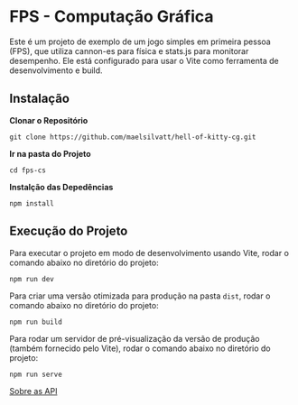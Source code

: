 # FPS - Computação Gráfica

Este é um projeto de exemplo de um jogo simples em primeira pessoa (FPS), que utiliza cannon-es para física e stats.js para monitorar desempenho. Ele está configurado para usar o Vite como ferramenta de desenvolvimento e build.

## Instalação
**Clonar o Repositório**
```
git clone https://github.com/maelsilvatt/hell-of-kitty-cg.git
```

**Ir na pasta do Projeto**

```
cd fps-cs
```

**Instalção das Depedências**

```
npm install
```

## Execução do Projeto
Para executar o projeto em modo de desenvolvimento usando Vite, rodar o comando abaixo no diretório do projeto:
```
npm run dev
```
Para criar uma versão otimizada para produção na pasta ```dist```, rodar o comando abaixo no diretório do projeto:
```
npm run build
```
Para rodar um servidor de pré-visualização da versão de produção (também fornecido pelo Vite), rodar o comando abaixo no diretório do projeto:
```
npm run serve
```

[Sobre as API](docs/installation.md)
